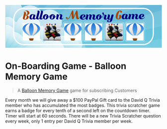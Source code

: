 ![What is Balloon Memory Game](src/images/bmgLogo.png)

# On-Boarding Game - Balloon Memory Game

> A [Balloon Memory Game](http://davidqtrivia.com/Scratchers/) game for subscribing Customers

Every month we will give away a $100 PayPal Gift card to the David Q Trivia member who has accumulated the most badges. This trivia scratcher game earns a badge for every tenth of a second left on the countdown timer. Timer will start at 60 seconds. There will be a new Trivia Scratcher question every week, only 1 entry per David Q Trivia member per week.